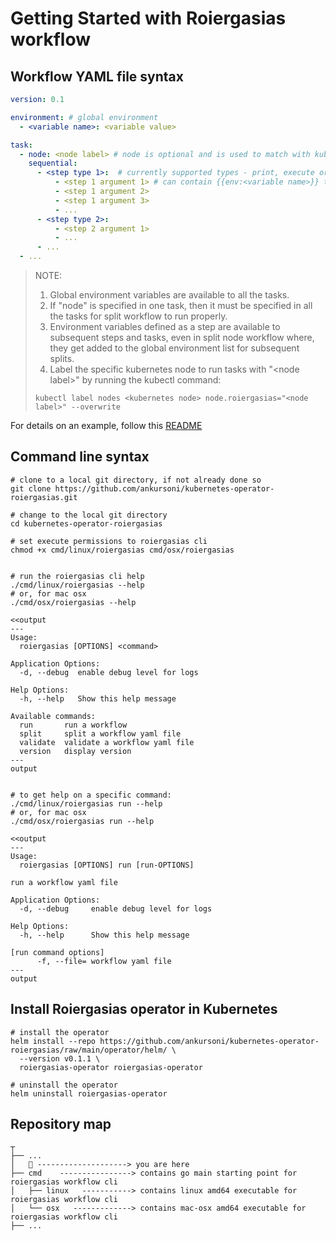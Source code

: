 # Getting Started with Roiergasias workflow


## Workflow YAML file syntax
```yaml
version: 0.1

environment: # global environment
  - <variable name>: <variable value>

task:
  - node: <node label> # node is optional and is used to match with kubernetes node having label - node.roiergasias=<node label>
    sequential:
      - <step type 1>:  # currently supported types - print, execute or environment
          - <step 1 argument 1> # can contain {{env:<variable name>}} to resolve environment variables
          - <step 1 argument 2>
          - <step 1 argument 3>
          - ...
      - <step type 2>:
          - <step 2 argument 1>
          - ...
      - ...
  - ...
```
> NOTE:
> 1. Global environment variables are available to all the tasks.
> 2. If "node" is specified in one task, then it must be specified in all the tasks for split workflow to run properly.
> 3. Environment variables defined as a step are available to subsequent steps and tasks, even in split node workflow
> where, they get added to the global environment list for subsequent splits.
> 4. Label the specific kubernetes node to run tasks with "\<node label\>" by running the kubectl command:  
> ```shell
> kubectl label nodes <kubernetes node> node.roiergasias="<node label>" --overwrite
> ```
For details on an example, follow this [README](../examples/hello-world/README.md)

## Command line syntax
```shell
# clone to a local git directory, if not already done so
git clone https://github.com/ankursoni/kubernetes-operator-roiergasias.git

# change to the local git directory
cd kubernetes-operator-roiergasias

# set execute permissions to roiergasias cli
chmod +x cmd/linux/roiergasias cmd/osx/roiergasias


# run the roiergasias cli help
./cmd/linux/roiergasias --help
# or, for mac osx
./cmd/osx/roiergasias --help

<<output
---
Usage:
  roiergasias [OPTIONS] <command>

Application Options:
  -d, --debug  enable debug level for logs

Help Options:
  -h, --help   Show this help message

Available commands:
  run       run a workflow
  split     split a workflow yaml file
  validate  validate a workflow yaml file
  version   display version
---
output


# to get help on a specific command:
./cmd/linux/roiergasias run --help
# or, for mac osx
./cmd/osx/roiergasias run --help

<<output
---
Usage:
  roiergasias [OPTIONS] run [run-OPTIONS]

run a workflow yaml file

Application Options:
  -d, --debug     enable debug level for logs

Help Options:
  -h, --help      Show this help message

[run command options]
      -f, --file= workflow yaml file
---
output
```


## Install Roiergasias operator in Kubernetes
```shell
# install the operator
helm install --repo https://github.com/ankursoni/kubernetes-operator-roiergasias/raw/main/operator/helm/ \
  --version v0.1.1 \
  roiergasias-operator roiergasias-operator

# uninstall the operator
helm uninstall roiergasias-operator
```


## Repository map
```text
┬ 
├── ...
│   📌 --------------------> you are here
├── cmd    ----------------> contains go main starting point for roiergasias workflow cli
│   ├── linux   -----------> contains linux amd64 executable for roiergasias workflow cli
│   └── osx   -------------> contains mac-osx amd64 executable for roiergasias workflow cli
├── ...
```
